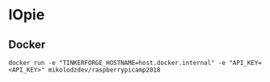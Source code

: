 # IOpie

## Docker


`docker run -e "TINKERFORGE_HOSTNAME=host.docker.internal" -e "API_KEY=<API_KEY>" mikolodzdev/raspberrypicamp2018`